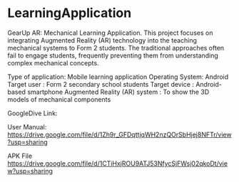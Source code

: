 # LearningApplication
GearUp AR: Mechanical Learning Application. This project focuses on integrating Augmented Reality (AR) technology into the teaching mechanical systems to Form 2 students. The traditional approaches often fail to engage students, frequently preventing them from understanding complex mechanical concepts. 

Type of application: Mobile learning application
Operating System: Android
Target user : Form 2 secondary school students
Target device : Android-based smartphone
Augmented Reality (AR) system : To show the 3D models of mechanical components

GoogleDive Link:

User Manual:
https://drive.google.com/file/d/1Zh9r_GFDqttjqWH2nzQOrSbHjej8NFTr/view?usp=sharing

APK File
https://drive.google.com/file/d/1CTiHxjROU9ATJ53NfycSjFWsj02qkoDt/view?usp=sharing
